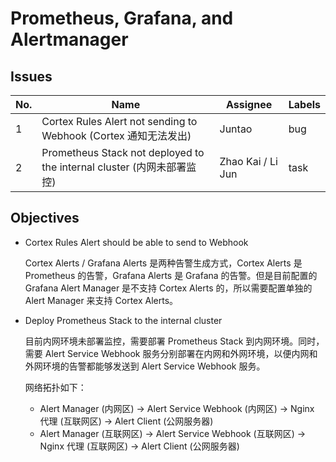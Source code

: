 # Prometheus, Grafana, and Alertmanager

## Issues

| No. | Name                                                                   | Assignee          | Labels |
| --- | ---------------------------------------------------------------------- | ----------------- | ------ |
| 1   | Cortex Rules Alert not sending to Webhook (Cortex 通知无法发出)        | Juntao            | bug    |
| 2   | Prometheus Stack not deployed to the internal cluster (内网未部署监控) | Zhao Kai / Li Jun | task   |

## Objectives

- Cortex Rules Alert should be able to send to Webhook

  Cortex Alerts / Grafana Alerts 是两种告警生成方式，Cortex Alerts 是 Prometheus 的告警，Grafana Alerts 是 Grafana 的告警。但是目前配置的 Grafana Alert Manager 是不支持 Cortex Alerts 的，所以需要配置单独的 Alert Manager 来支持 Cortex Alerts。

- Deploy Prometheus Stack to the internal cluster

  目前内网环境未部署监控，需要部署 Prometheus Stack 到内网环境。同时，需要 Alert Service Webhook 服务分别部署在内网和外网环境，以便内网和外网环境的告警都能够发送到 Alert Service Webhook 服务。

  网络拓扑如下：

  - Alert Manager (内网区) -> Alert Service Webhook (内网区) -> Nginx 代理 (互联网区) -> Alert Client (公网服务器)
  - Alert Manager (互联网区) -> Alert Service Webhook (互联网区) -> Nginx 代理 (互联网区) -> Alert Client (公网服务器)
